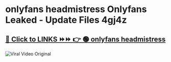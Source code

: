 
 # onlyfans headmistress Onlyfans Leaked - Update Files 4gj4z

## <h2><a href="https://clipsfans.com/onlyfans_headmistress&ref=git">🔗 Click to LINKS ⏩⏩ 👉 🟢 onlyfans headmistress </a></h2>

<a href="https://clipsfans.com/onlyfans_headmistress&ref=git" rel="nofollow" data-target="animated-image.originalLink"><img src="https://i.ibb.co.com/xMMVF88/686577567.gif" alt="Viral Video Original" style="max-width: 100%; display: inline-block;" data-target="animated-image.originalImage"></a>

